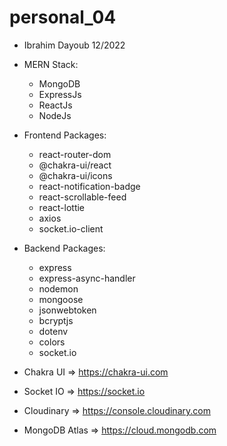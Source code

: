 # personal_04

+ Ibrahim Dayoub 12/2022

+ MERN Stack:
	 - MongoDB
	 - ExpressJs
	 - ReactJs
	 - NodeJs

+ Frontend Packages:
	- react-router-dom
	- @chakra-ui/react
	- @chakra-ui/icons
	- react-notification-badge
	- react-scrollable-feed
	- react-lottie
	- axios
	- socket.io-client

+ Backend Packages:
 	- express
	- express-async-handler
	- nodemon
	- mongoose
	- jsonwebtoken
	- bcryptjs
	- dotenv
	- colors
	- socket.io

+ Chakra UI => https://chakra-ui.com

+ Socket IO => https://socket.io

+ Cloudinary => https://console.cloudinary.com

+ MongoDB Atlas => https://cloud.mongodb.com
